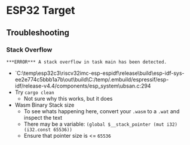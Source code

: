 # ESP32 Target

## Troubleshooting

### Stack Overflow
`***ERROR*** A stack overflow in task main has been detected.`
- `C:\temp\esp32c3\riscv32imc-esp-espidf\release\build\esp-idf-sys-ee2e774c5bbb1a7b\out\build\C:/temp/.embuild/espressif/esp-idf/release-v4.4/components/esp_system\ubsan.c:294
- Try `cargo clean`
	- Not sure why this works, but it does
- Wasm Binary Stack size
	- To see whats happening here, convert your `.wasm` to a `.wat` and inspect the text
	- There may be a variable: `(global $__stack_pointer (mut i32) (i32.const 65536))`
	- Ensure that pointer size is <= `65536`